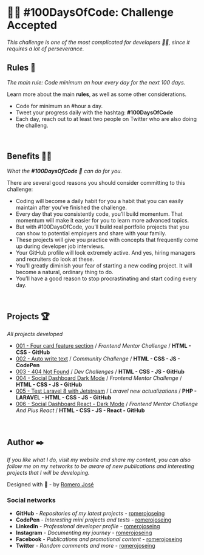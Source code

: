# 🐱‍👤 #100DaysOfCode: Challenge Accepted

_This challenge is one of the most complicated for developers 👨‍💻, since it requires a lot of perseverance._

## Rules 📐

_The main rule: Code minimum an hour every day for the next 100 days._

Learn more about the main **rules**, as well as some other considerations.

* Code for minimum an #hour a day.
* Tweet your progress daily with the hashtag: **#100DaysOfCode**
* Each day, reach out to at least two people on Twitter who are also doing the challeng.

<br>

## Benefits 🐱‍🏍

_What the **#100DaysOfCode** 💪 can do for you._

There are several good reasons you should consider committing to this challenge:

* Coding will become a daily habit for you a habit that you can easily maintain after you’ve finished the challenge.
* Every day that you consistently code, you’ll build momentum. That momentum will make it easier for you to learn more advanced topics.
* But with #100DaysOfCode, you’ll build real portfolio projects that you can show to potential employers and share with your family.
* These projects will give you practice with concepts that frequently come up during developer job interviews.
* Your GitHub profile will look extremely active. And yes, hiring managers and recruiters do look at these.
* You’ll greatly diminish your fear of starting a new coding project. It will become a natural, ordinary thing to do.
* You’ll have a good reason to stop procrastinating and start coding every day.

<br>

## Projects 🏆

_All projects developed_

* [001 - Four card feature section](https://github.com/romerojoseing/challenge-cards-section) / *Frontend Mentor Challenge* / **HTML - CSS - GitHub**
* [002 - Auto write text](https://codepen.io/romerojoseing/pen/xxVNrVy) / *Community Challenge* / **HTML - CSS - JS - CodePen**
* [003 - 404 Not Found](https://github.com/romerojoseing/challenge-404-Not-Found) / *Dev Challenges* / **HTML - CSS - JS - GitHub**
* [004 - Social Dashboard Dark Mode](https://github.com/romerojoseing/social-dashboard) / *Frontend Mentor Challenge* / **HTML - CSS - JS - GitHub**
* [005 - Test Laravel 8 with Jetstream](https://github.com/romerojoseing/laravel-jetstream) / *Laravel new actualizations* / **PHP - LARAVEL - HTML - CSS - JS - GitHub**
* [006 - Social Dashboard React - Dark Mode](https://github.com/romerojoseing/challenge-social-dashboard) / *Frontend Mentor Challenge And Plus React* / **HTML - CSS - JS - React - GitHub**


<br>

## Author ✒️

_If you like what I do, visit my website and share my content, you can also follow me on my networks to be aware of new publications and interesting projects that I will be developing._

Designed with 💖 - by [Romero José](https://romerojose.com/)

### Social networks

* **GitHub** - *Repositories of my latest projects* - [romerojoseing](https://github.com/romerojoseing)
* **CodePen** - *Interesting mini projects and tests* - [romerojoseing](https://codepen.io/romerojoseing)
* **LinkedIn** - *Professional developer profile* - [romerojoseing](https://www.linkedin.com/in/romerojoseing/)
* **Instagram** - *Documenting my journey* - [romerojoseing](https://www.instagram.com/romerojoseing/)
* **Facebook** - *Publications and promotional content* - [romerojoseing](https://www.facebook.com/romerojoseing)
* **Twitter** - *Random comments and more* - [romerojoseing](https://twitter.com/romerojoseing)
